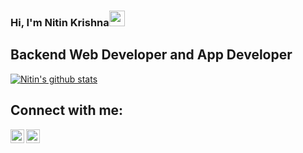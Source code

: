 ### Hi, I'm Nitin Krishna<img src="https://media.giphy.com/media/hvRJCLFzcasrR4ia7z/giphy.gif" width="25px">
## Backend Web Developer and App Developer
<!-- - 🔭 I’m currently working on -  -->
<!-- - 🌱 I’m currently learning - ❔❔❔❔
- 👯 I’m looking to collaborate with - ❔❔❔❔
- 💬 Ask me about - ❔❔❔❔
- 🥅 2020 Goal - ❔❔❔❔
- ⚡ Fun fact - ❔❔❔❔ -->
<!-- ❔❔❔❔ means username in below README.md -->
<!-- Also feel free to update second URL to any URL -->
[![Nitin's github stats](https://github-readme-stats.vercel.app/api?username=supersaiyan1033&count_private=true&include_all_commits=true&theme=radical)](https://google.com)
## Connect with me:
<!-- [<img align="left" alt="codeSTACKr.com" width="22px" src="https://raw.githubusercontent.com/iconic/open-iconic/master/svg/globe.svg" />][website] -->
<!-- [<img align="left" alt="codeSTACKr | Twitter" width="22px" src="https://cdn.jsdelivr.net/npm/simple-icons@v3/icons/twitter.svg" />][twitter] -->
[<img align="left" alt="codeSTACKr | LinkedIn" width="22px" src="https://image.flaticon.com/icons/png/512/174/174857.png" />][linkedin]
[<img align="left" alt="codeSTACKr | Instagram" width="22px" src="https://image.flaticon.com/icons/png/512/2111/2111463.png" />][Instagram]
<br />
<!-- Optional if you have blogs -->
<!-- ## Latest blog posts: -->
<!-- BLOG-POST-LIST:START -->
<!-- BLOG-POST-LIST:END -->
<!-- This section you create this variables that are used above -->
[website]: https://google.com
[linkedin]: https://www.linkedin.com/in/nitin-krishna-makula-564b64195/
[Instagram]: https://www.instagram.com/ultra_instinct2007/
